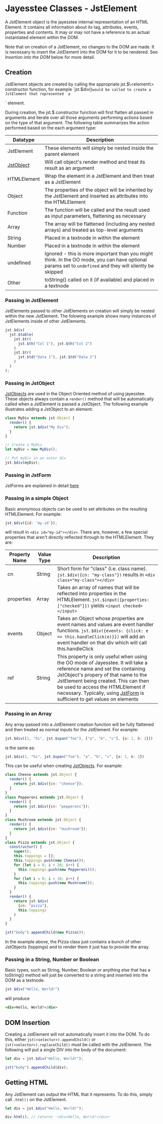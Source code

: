 # Jayesstee Classes - JstElement

A JstElement object is the jayesstee internal representation of
an HTML Element. It contains all information about its tag, attributes,
events, properties and contents. It may or may not have a reference to
an actual instantiated element within the DOM.

Note that on creation of a JstElement, no changes to the DOM are made. It is
necessary to insert the JstElement into the DOM for it to be rendered. See
*Insertion into the DOM* below for more detail.

## Creation

JstElement objects are created by calling the appropriate jst.$\<element\> constructor function,
for example `jst.$div()` would be called to create a JstElement that represented 
a `<div></div>` element.

During creation, the jst.$<element> constructor function will first flatten all passed in
arguments and iterate over all those arguments performing actions based on the type
of that argument. The following table summarizes the action performed based on the 
each argument type:


| Datatype   | Description |
| --------   | ----------- |
| JstElement | These elements will simply be nested inside the parent element |
| [JstObject](jst-object.md) | Will call object's render method and treat its result as an argument |
| HTMLElement| Wrap the element in a JstElement and then treat as a JstElement |
| Object     | The properties of the object will be inherited by the JstElement and inserted as attributes into the HTMLElement |
| Function   | The function will be called and the result used as input parameters, flattening as necessary |
| Array      | The array will be flattened (including any nested arrays) and treated as top-level arguments |
| String     | Placed in a textnode in within the element |
| Number     | Placed in a textnode in within the element |
| undefined  | Ignored - this is more important than you might think. In the OO mode, you can have optional params set to `undefined` and they will silently be skipped|
| Other      | toString() called on it (if available) and placed in a textnode |

### Passing in JstElement

JstElements passed to other JstElements on creation will simply be nested within the new 
JstElement. The folowing example shows many instances of JstElements inside of other JstElements.

```javascript
jst.$div(
  jst.$table(
    jst.$tr(
      jst.$th("Col 1"), jst.$th("Col 2")
    )
    jst.$tr(
      jst.$td("Data 1"), jst.$td("Data 2")
    )
  )
);
```


### Passing in JstObject

[JstObjects](jst-object.md) are used in the Object Oriented method of using jayesstee. These objects
always contain a `render()` method that will be automatically called when a JstElement is passed a JstObject. The
following example illustrates adding a JstObject to an element:

```javascript
class MyDiv extends jst.Object {
  render() {
    return jst.$div("My Div");
  }
}

// Create a MyDiv
let myDiv = new MyDiv();

// Put myDiv in an outer div
jst.$div(myDiv);
```

### Passing in JstForm

JstForms are explained in detail [here](jst-form.md)

### Passing in a simple Object

Basic anonymous objects can be used to set attributes on the resulting HTMLElement. For example:

```javascript
jst.$div({id: 'my-id'});
```
 will result in `<div id="my-id"></div>`. There are, however, a few special properties that aren't
 directly reflected through to the HTMLElement. They are:
 
 |Property Name |Value Type|Description  |
 |--------------|----------|-------------|
 |cn            |String    |Short form for "class" (i.e. *c*lass *n*ame). `jst.$div({cn: "my-class"})` results in `<div class="my-class"></div>` |
 |properties    |Array     |Takes an array of names that will be reflected into properties in the HTMLElement. `jst.$input({properties: ["checked"]})` yields `<input checked></input>` |
 |events        |Object    |Takes an Object whose properties are event names and values are event handler functions. `jst.$div({events: {click: e => this.handleClick(e)}})` will add an event handler on that div which will call this.handleClick |
 |ref           |String    |This property is only useful when using the OO mode of Jayesstee. It will take a reference name and set the containing JstObject's propery of that name to the JstElement being created. This can then be used to access the HTMLElement if necessary. Typically, using [JstForm](jst-form.md) is sufficient to get values on elements |
 
 
 

### Passing in an Array

Any array passed into a JstElement creation function will be fully flattened and then treated as normal inputs for the JstElement. For example: 
```javascript
jst.$div([1, "hi", jst.$span("foo"), ["a", "b", "c"], {a: 1, b: 2}])
``` 
is the same as: 
```javascript
jst.$div(1, "hi", jst.$span("foo"), "a", "b", "c", {a: 1, b: 2})
```

This can be useful when creating [JstObjects](jst-object.md). For example:

```javascript
class Cheese extends jst.Object {
  render() {
    return jst.$div({cn: "cheese"});
  }
}
class Pepperoni extends jst.Object {
  render() {
    return jst.$div({cn: "pepperoni"});
  }
}
class Mushroom extends jst.Object {
  render() {
    return jst.$div({cn: "mushroom"});
  }
}
class Pizza extends jst.Object {
  constructor() {
    super();
    this.toppings = [];
    this.toppings.push(new Cheese());
    for (let i = 0; i < 20; i++) {
      this.toppings.push(new Pepperoni());
    }
    for (let i = 0; i < 10; i++) {
      this.toppings.push(new Mushroom());
    }
  }
  render() {
    return jst.$div(
      {cn: "pizza"},
      this.toppings
    )
  }
}

jst("body").appendChild(new Pizza());
```

In the example above, the Pizza class just contains a bunch of other JstObjects (toppings) and
to render them it just has to provide the array.


### Passing in a String, Number or Boolean

Basic types, such as String, Number, Boolean or anything else that has a toString() method will just
be converted to a string and inserted into the DOM as a textnode.

```javascript
jst.$div("Hello, World!")
```
will produce
```html
<div>Hello, World!</div>
```


## DOM Insertion

Creating a JstElement will not automatically insert it into the DOM. To do this, either `jst(<selector>).appendChild()` or 
`jst(<selector>).replaceChild()` must be called with the JstElement. The following will put a single DIV into the body of 
the document:

```javascript
let div = jst.$div("Hello, World!");

jst("body").appendChild(div);
```

## Getting HTML

Any JstElement can output the HTML that it represents. To do this, simply call `.html()` on the JstElement.

```javascript
let div = jst.$div("Hello, World!");

div.html(); // returns '<div>Hello, World!</div>'
```
